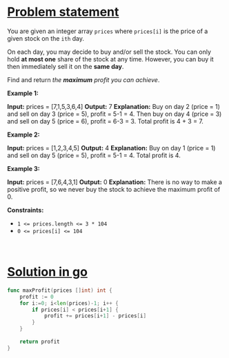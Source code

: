 # [Problem statement](https://leetcode.com/problems/best-time-to-buy-and-sell-stock-ii)

You are given an integer array `prices` where `prices[i]` is the price of a given stock on the `ith` day.

On each day, you may decide to buy and/or sell the stock. You can only hold **at most one** share of the stock at any time. However, you can buy it then immediately sell it on the **same day**.

Find and return _the **maximum** profit you can achieve_.

**Example 1:**


**Input:** prices = [7,1,5,3,6,4]
**Output:** 7
**Explanation:** Buy on day 2 (price = 1) and sell on day 3 (price = 5), profit = 5-1 = 4.
Then buy on day 4 (price = 3) and sell on day 5 (price = 6), profit = 6-3 = 3.
Total profit is 4 + 3 = 7.

**Example 2:**


**Input:** prices = [1,2,3,4,5]
**Output:** 4
**Explanation:** Buy on day 1 (price = 1) and sell on day 5 (price = 5), profit = 5-1 = 4.
Total profit is 4.

**Example 3:**


**Input:** prices = [7,6,4,3,1]
**Output:** 0
**Explanation:** There is no way to make a positive profit, so we never buy the stock to achieve the maximum profit of 0.

**Constraints:**

* `1 <= prices.length <= 3 * 104`
* `0 <= prices[i] <= 104`

<br />

# [Solution in go](https://leetcode.com/submissions/detail/1141388653/)

```go
func maxProfit(prices []int) int {
    profit := 0
    for i:=0; i<len(prices)-1; i++ {
        if prices[i] < prices[i+1] {
            profit += prices[i+1] - prices[i] 
        }
    }
    
    return profit
}
```